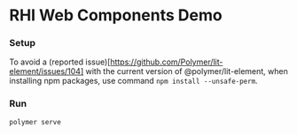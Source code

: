 # RHI Web Components Demo

### Setup
To avoid a (reported issue)[https://github.com/Polymer/lit-element/issues/104]
with the current version of @polymer/lit-element, when installing npm packages,
use command `npm install --unsafe-perm`.

### Run
`polymer serve`